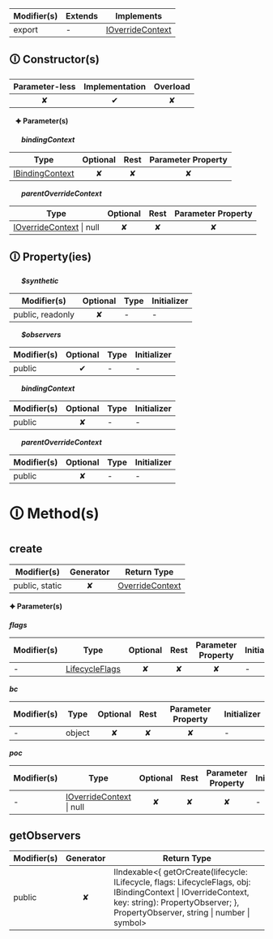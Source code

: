 | Modifier(s)                            | Extends                      | Implements                                    |
|----------------------------------------|------------------------------|-----------------------------------------------|
| export | - | [IOverrideContext](https://hamedfathi.gitbook.io/aurelia-2-doc-api/runtime/interface/observation/ioverridecontext) |

## &#128712; Constructor(s)

| Parameter-less                         | Implementation                          | Overload                          |
|:--------------------------------------:|:---------------------------------------:|:---------------------------------:|
| ✘ | ✔ | ✘ |

&nbsp;&nbsp; **&#128966; Parameter(s)**

&nbsp;&nbsp;&nbsp;&nbsp;&nbsp; _**bindingContext**_

| Type                        | Optional                           | Rest                          | Parameter Property                          |
|-----------------------------|:----------------------------------:|:-----------------------------:|:-------------------------------------------:|
| [IBindingContext](https://hamedfathi.gitbook.io/aurelia-2-doc-api/runtime/interface/observation/ibindingcontext) | ✘  | ✘ | ✘ |

&nbsp;&nbsp;&nbsp;&nbsp;&nbsp; _**parentOverrideContext**_

| Type                        | Optional                           | Rest                          | Parameter Property                          |
|-----------------------------|:----------------------------------:|:-----------------------------:|:-------------------------------------------:|
| [IOverrideContext](https://hamedfathi.gitbook.io/aurelia-2-doc-api/runtime/interface/observation/ioverridecontext) &#124; null | ✘  | ✘ | ✘ |

## &#128712; Property(ies)

&nbsp;&nbsp;&nbsp;&nbsp;&nbsp; _**$synthetic**_

| Modifier(s)                               | Optional                           | Type                        | Initializer                       |
|-------------------------------------------|:----------------------------------:|-----------------------------|-----------------------------------|
| public, readonly | ✘ | - | - |

&nbsp;&nbsp;&nbsp;&nbsp;&nbsp; _**$observers**_

| Modifier(s)                               | Optional                           | Type                        | Initializer                       |
|-------------------------------------------|:----------------------------------:|-----------------------------|-----------------------------------|
| public | ✔ | - | - |

&nbsp;&nbsp;&nbsp;&nbsp;&nbsp; _**bindingContext**_

| Modifier(s)                               | Optional                           | Type                        | Initializer                       |
|-------------------------------------------|:----------------------------------:|-----------------------------|-----------------------------------|
| public | ✘ | - | - |

&nbsp;&nbsp;&nbsp;&nbsp;&nbsp; _**parentOverrideContext**_

| Modifier(s)                               | Optional                           | Type                        | Initializer                       |
|-------------------------------------------|:----------------------------------:|-----------------------------|-----------------------------------|
| public | ✘ | - | - |

# &#128712; Method(s)

## create

| Modifier(s)                              | Generator                          | Return Type                       |
|------------------------------------------|:----------------------------------:|-----------------------------------|
| public, static | ✘ | [OverrideContext](https://hamedfathi.gitbook.io/aurelia-2-doc-api/runtime/observation/class/binding-context/overridecontext) |

**&#128966; Parameter(s)**

_**flags**_

| Modifier(s)                              | Type                        | Optional                           | Rest                          | Parameter Property                          | Initializer                       |
|------------------------------------------|-----------------------------|:----------------------------------:|:-----------------------------:|:-------------------------------------------:|-----------------------------------|
| - | [LifecycleFlags](https://hamedfathi.gitbook.io/aurelia-2-doc-api/runtime/enum/flags/lifecycleflags) | ✘  | ✘ | ✘ | - |

_**bc**_

| Modifier(s)                              | Type                        | Optional                           | Rest                          | Parameter Property                          | Initializer                       |
|------------------------------------------|-----------------------------|:----------------------------------:|:-----------------------------:|:-------------------------------------------:|-----------------------------------|
| - | object | ✘  | ✘ | ✘ | - |

_**poc**_

| Modifier(s)                              | Type                        | Optional                           | Rest                          | Parameter Property                          | Initializer                       |
|------------------------------------------|-----------------------------|:----------------------------------:|:-----------------------------:|:-------------------------------------------:|-----------------------------------|
| - | [IOverrideContext](https://hamedfathi.gitbook.io/aurelia-2-doc-api/runtime/interface/observation/ioverridecontext) &#124; null | ✘  | ✘ | ✘ | - |

## getObservers

| Modifier(s)                              | Generator                          | Return Type                       |
|------------------------------------------|:----------------------------------:|-----------------------------------|
| public | ✘ | IIndexable&lt;{ getOrCreate(lifecycle: ILifecycle, flags: LifecycleFlags, obj: IBindingContext &#124; IOverrideContext, key: string): PropertyObserver; }, PropertyObserver, string &#124; number &#124; symbol&gt; |